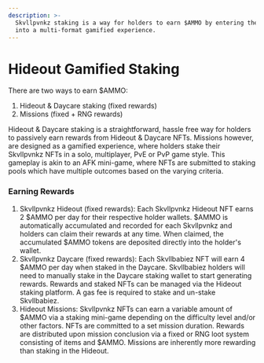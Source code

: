 ```yaml
---
description: >-
  Skvllpvnkz staking is a way for holders to earn $AMMO by entering their NFTs
  into a multi-format gamified experience.
---
```


# Hideout Gamified Staking

There are two ways to earn $AMMO:

1. Hideout & Daycare staking (fixed rewards)&#x20;
2. Missions (fixed + RNG rewards)

Hideout & Daycare staking is a straightforward, hassle free way for holders to passively earn rewards from Hideout & Daycare NFTs. Missions however, are designed as a gamified experience, where holders stake their Skvllpvnkz NFTs in a solo, multiplayer, PvE or PvP game style. This gameplay is akin to an AFK mini-game, where NFTs are submitted to staking pools which have multiple outcomes based on the varying criteria.

### **Earning Rewards**

1. Skvllpvnkz Hideout (fixed rewards): Each Skvllpvnkz Hideout NFT earns 2 $AMMO per day for their respective holder wallets. $AMMO is automatically accumulated and recorded for each Skvllpvnkz and holders can claim their rewards at any time. When claimed, the accumulated $AMMO tokens are deposited directly into the holder's wallet.
2. Skvllpvnkz Daycare (fixed rewards): Each Skvllbabiez NFT will earn 4 $AMMO per day when staked in the Daycare. Skvllbabiez holders will need to manually stake in the Daycare staking wallet to start generating rewards. Rewards and staked NFTs can be managed via the Hideout staking platform. A gas fee is required to stake and un-stake Skvllbabiez.
3. Hideout Missions: Skvllpvnkz NFTs can earn a variable amount of $AMMO via a staking mini-game depending on the difficulty level and/or other factors. NFTs are committed to a set mission duration. Rewards are distributed upon mission conclusion via a fixed or RNG loot system consisting of items and $AMMO. Missions are inherently more rewarding than staking in the Hideout.

